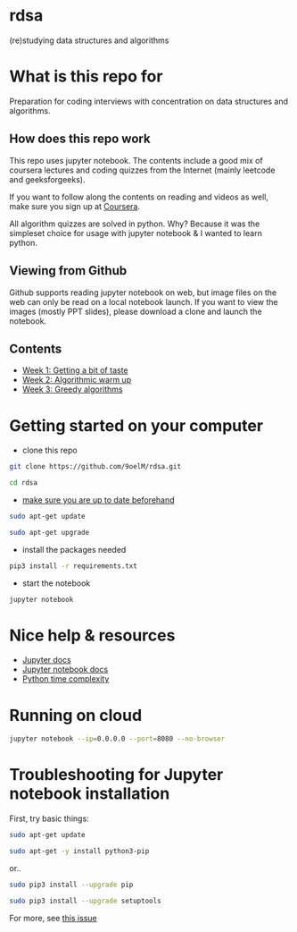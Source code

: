 # rdsa
(re)studying data structures and algorithms

# What is this repo for
Preparation for coding interviews with concentration on data structures and algorithms.

## How does this repo work
This repo uses jupyter notebook. The contents include a good mix of coursera lectures and coding quizzes from the Internet (mainly leetcode and geeksforgeeks). 

If you want to follow along the contents on reading and videos as well, make sure you sign up at [Coursera](coursera.com).

All algorithm quizzes are solved in python. Why? Because it was the simpleset choice for usage with jupyter notebook & I wanted to learn python. 

## Viewing from Github
Github supports reading jupyter notebook on web, but image files on the web can only be read on a local notebook launch. If you want to view the images (mostly PPT slides), please download a clone and launch the notebook.

## Contents 
* [Week 1: Getting a bit of taste](https://github.com/9oelM/rdsa/blob/master/1-algorithmic-toolbox/week-1-getting-a-bit-of-taste.ipynb)
* [Week 2: Algorithmic warm up](https://github.com/9oelM/rdsa/blob/master/1-algorithmic-toolbox/week-2-algorithmic-warm-up.ipynb)
* [Week 3: Greedy algorithms](https://github.com/9oelM/rdsa/blob/master/1-algorithmic-toolbox/week-3-greedy-algorithms.ipynb)

# Getting started on your computer
* clone this repo
```bash
git clone https://github.com/9oelM/rdsa.git

cd rdsa
```

* [make sure you are up to date beforehand](https://askubuntu.com/questions/94102/what-is-the-difference-between-apt-get-update-and-upgrade)
```bash
sudo apt-get update 

sudo apt-get upgrade 
```

* install the packages needed
```bash
pip3 install -r requirements.txt
```

* start the notebook
```bash
jupyter notebook
```

# Nice help & resources
* [Jupyter docs](https://jupyter.readthedocs.io/en/latest/index.html#)
* [Jupyter notebook docs](https://jupyter-notebook.readthedocs.io/en/latest/index.html)
* [Python time complexity](https://wiki.python.org/moin/TimeComplexity)

# Running on cloud
```bash
jupyter notebook --ip=0.0.0.0 --port=8080 --no-browser
```

# Troubleshooting for Jupyter notebook installation 
First, try basic things:

```bash
sudo apt-get update

sudo apt-get -y install python3-pip
```

or..
```bash
sudo pip3 install --upgrade pip

sudo pip3 install --upgrade setuptools
```
For more, see [this issue](https://github.com/jupyter/notebook/issues/2605)
